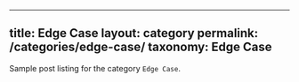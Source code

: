 
---
title: Edge Case
layout: category
permalink: /categories/edge-case/
taxonomy: Edge Case
---

Sample post listing for the category `Edge Case`.
